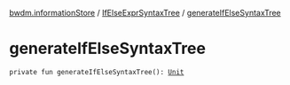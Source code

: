 [bwdm.informationStore](../index.md) / [IfElseExprSyntaxTree](index.md) / [generateIfElseSyntaxTree](./generate-if-else-syntax-tree.md)

# generateIfElseSyntaxTree

`private fun generateIfElseSyntaxTree(): `[`Unit`](https://kotlinlang.org/api/latest/jvm/stdlib/kotlin/-unit/index.html)